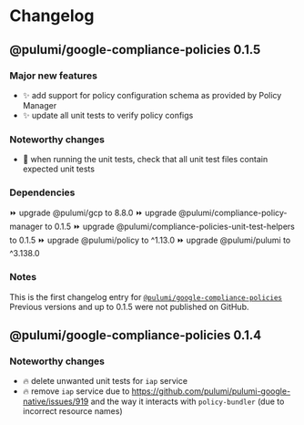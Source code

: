 # Changelog

## @pulumi/google-compliance-policies 0.1.5

### Major new features

* ✨ add support for policy configuration schema as provided by Policy Manager
* ✨ update all unit tests to verify policy configs

### Noteworthy changes

* 🌿 when running the unit tests, check that all unit test files contain expected unit tests

### Dependencies

⏩ upgrade @pulumi/gcp to 8.8.0
⏩ upgrade @pulumi/compliance-policy-manager to 0.1.5
⏩ upgrade @pulumi/compliance-policies-unit-test-helpers to 0.1.5
⏩ upgrade @pulumi/policy to ^1.13.0
⏩ upgrade @pulumi/pulumi to ^3.138.0

### Notes

This is the first changelog  entry for [`@pulumi/google-compliance-policies`](https://www.npmjs.com/package/@pulumi/google-compliance-policies)
Previous versions and up to 0.1.5 were not published on GitHub.

## @pulumi/google-compliance-policies 0.1.4

### Noteworthy changes

* 🔥 delete unwanted unit tests for `iap` service
* 🔥 remove `iap` service due to https://github.com/pulumi/pulumi-google-native/issues/919 and the way it interacts with `policy-bundler` (due to incorrect resource names)
